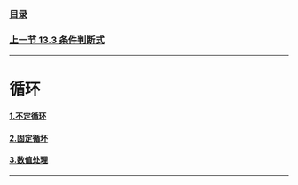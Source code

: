
### [目录](https://github.com/Letitmiss/Linux-learning/blob/master/README.md)
### [上一节 13.3 条件判断式 ](https://github.com/Letitmiss/Linux-learning/blob/master/blog/13.3shellscript.md)
----
# 循环
#### [1.不定循环](#不定循环)
#### [2.固定循坏](#固定循坏)
#### [3.数值处理](#数值处理)
----
